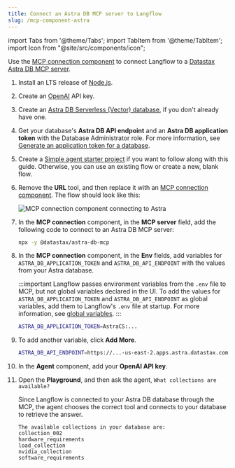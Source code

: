 ```yaml
---
title: Connect an Astra DB MCP server to Langflow
slug: /mcp-component-astra
---
```


import Tabs from '@theme/Tabs';
import TabItem from '@theme/TabItem';
import Icon from "@site/src/components/icon";

Use the [MCP connection component](/mcp-client) to connect Langflow to a [Datastax Astra DB MCP server](https://github.com/datastax/astra-db-mcp).

1. Install an LTS release of [Node.js](https://docs.npmjs.com/downloading-and-installing-node-js-and-npm).

2. Create an [OpenAI](https://platform.openai.com/) API key.

3. Create an [Astra DB Serverless (Vector) database](https://docs.datastax.com/en/astra-db-serverless/databases/create-database.html#create-vector-database), if you don't already have one.

4. Get your database's **Astra DB API endpoint** and an **Astra DB application token** with the Database Administrator role. For more information, see [Generate an application token for a database](https://docs.datastax.com/en/astra-db-serverless/administration/manage-application-tokens.html#database-token).

5. Create a [Simple agent starter project](/starter-projects-simple-agent) if you want to follow along with this guide. Otherwise, you can use an existing flow or create a new, blank flow.

6. Remove the **URL** tool, and then replace it with an [MCP connection component](/mcp-client).
The flow should look like this:

    ![MCP connection component connecting to Astra](/img/component-mcp-astra-db.png)

7. In the **MCP connection** component, in the **MCP server** field, add the following code to connect to an Astra DB MCP server:

    ```bash
    npx -y @datastax/astra-db-mcp
    ```

8. In the **MCP connection** component, in the **Env** fields, add variables for `ASTRA_DB_APPLICATION_TOKEN` and `ASTRA_DB_API_ENDPOINT` with the values from your Astra database.

    :::important
    Langflow passes environment variables from the `.env` file to MCP, but not global variables declared in the UI.
    To add the values for `ASTRA_DB_APPLICATION_TOKEN` and `ASTRA_DB_API_ENDPOINT` as global variables, add them to Langflow's `.env` file at startup.
    For more information, see [global variables](/configuration-global-variables).
    :::

    ```bash
    ASTRA_DB_APPLICATION_TOKEN=AstraCS:...
    ```

9. To add another variable, click <Icon name="Plus" aria-hidden="true"/> **Add More**.

    ```bash
    ASTRA_DB_API_ENDPOINT=https://...-us-east-2.apps.astra.datastax.com
    ```

10. In the **Agent** component, add your **OpenAI API key**.

11. Open the **Playground**, and then ask the agent, `What collections are available?`

    Since Langflow is connected to your Astra DB database through the MCP, the agent chooses the correct tool and connects to your database to retrieve the answer.

    ```text
    The available collections in your database are:
    collection_002
    hardware_requirements
    load_collection
    nvidia_collection
    software_requirements
    ```